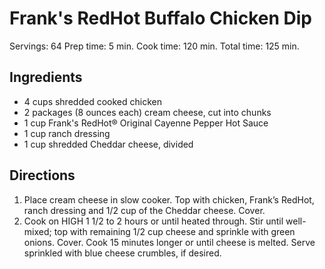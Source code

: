 # Frank's RedHot Buffalo Chicken Dip

Servings: 64
Prep time: 5 min.
Cook time: 120 min.
Total time: 125 min.

## Ingredients
- 4 cups shredded cooked chicken
- 2 packages (8 ounces each) cream cheese, cut into chunks
- 1 cup Frank's RedHot® Original Cayenne Pepper Hot Sauce
- 1 cup ranch dressing
- 1 cup shredded Cheddar cheese, divided

## Directions
1. Place cream cheese in slow cooker. Top with chicken, Frank’s RedHot, ranch dressing and 1/2 cup of the Cheddar cheese. Cover.
2. Cook on HIGH 1 1/2 to 2 hours or until heated through. Stir until well-mixed; top with remaining 1/2 cup cheese and sprinkle with green onions. Cover. Cook 15 minutes longer or until cheese is melted. Serve sprinkled with blue cheese crumbles, if desired.
